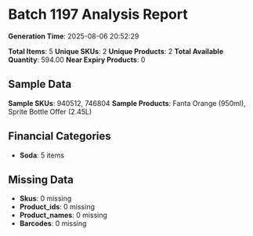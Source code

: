# Batch 1197 Analysis Report

**Generation Time**: 2025-08-06 20:52:29

**Total Items**: 5
**Unique SKUs**: 2
**Unique Products**: 2
**Total Available Quantity**: 594.00
**Near Expiry Products**: 0

## Sample Data
**Sample SKUs**: 940512, 746804
**Sample Products**: Fanta Orange (950ml), Sprite Bottle Offer (2.45L)

## Financial Categories
- **Soda**: 5 items

## Missing Data
- **Skus**: 0 missing
- **Product_ids**: 0 missing
- **Product_names**: 0 missing
- **Barcodes**: 0 missing

